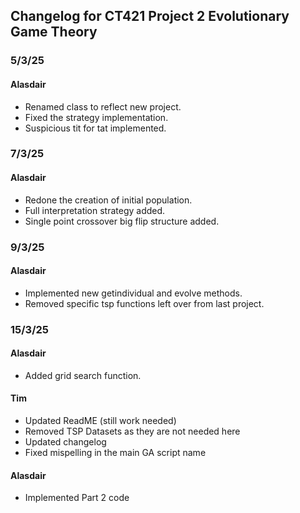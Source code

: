 ## Changelog for CT421 Project 2 Evolutionary Game Theory
### 5/3/25
#### Alasdair
- Renamed class to reflect new project.
- Fixed the strategy implementation.
- Suspicious tit for tat implemented.

### 7/3/25
#### Alasdair
- Redone the creation of initial population.
- Full interpretation strategy added.
- Single point crossover big flip structure added.

### 9/3/25
#### Alasdair
- Implemented new getindividual and evolve methods.
- Removed specific tsp functions left over from last project.

### 15/3/25
#### Alasdair
- Added grid search function.

#### Tim
- Updated ReadME (still work needed)
- Removed TSP Datasets as they are not needed here
- Updated changelog
- Fixed mispelling in the main GA script name

#### Alasdair
- Implemented Part 2 code